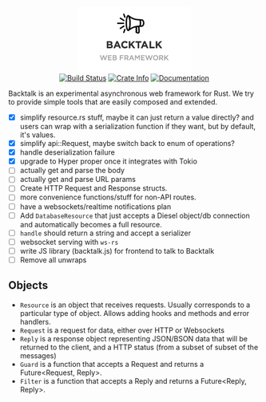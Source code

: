 <p align="center">
  <img src="https://raw.githubusercontent.com/lord/img/master/logo-backtalk.png" alt="Backtalk: API Web Server" width="226">
  <br>
  <a href="https://travis-ci.org/lord/slate"><img src="https://travis-ci.org/lord/backtalk.svg?branch=master" alt="Build Status"></a>
  <a href="https://crates.io/crates/backtalk"><img src="https://img.shields.io/crates/v/backtalk.svg" alt="Crate Info"></a>
  <a href="https://docs.rs/backtalk"><img src="https://img.shields.io/badge/docs.rs-visit-green.svg" alt="Documentation"></a>
</p>

Backtalk is an experimental asynchronous web framework for Rust. We try to provide simple tools that are easily composed and extended.

- [x] simplify resource.rs stuff, maybe it can just return a value directly? and users can wrap with a serialization function if they want, but by default, it's values.
- [x] simplify api::Request, maybe switch back to enum of operations?
- [x] handle deserialization failure
- [x] upgrade to Hyper proper once it integrates with Tokio
- [ ] actually get and parse the body
- [ ] actually get and parse URL params
- [ ] Create HTTP Request and Response structs.
- [ ] more convenience functions/stuff for non-API routes.
- [ ] have a websockets/realtime notifications plan
- [ ] Add `DatabaseResource` that just accepts a Diesel object/db connection and automatically becomes a full resource.
- [ ] `handle` should return a string and accept a serializer
- [ ] websocket serving with `ws-rs`
- [ ] write JS library (backtalk.js) for frontend to talk to Backtalk
- [ ] Remove all unwraps

## Objects

- `Resource` is an object that receives requests. Usually corresponds to a particular type of object. Allows adding hooks and methods and error handlers.
- `Request` is a request for data, either over HTTP or Websockets
- `Reply` is a response object representing JSON/BSON data that will be returned to the client, and a HTTP status (from a subset of subset of the messages)
- `Guard` is a function that accepts a Request and returns a Future<Request, Reply>.
- `Filter` is a function that accepts a Reply and returns a Future<Reply, Reply>.
